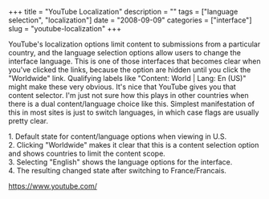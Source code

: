 +++
title = "YouTube Localization"
description = ""
tags = ["language selection", "localization"]
date = "2008-09-09"
categories = ["interface"]
slug = "youtube-localization"
+++


<p>YouTube's localization options limit content to submissions from a particular country, and the language selection options allow users to change the interface language. This is one of those interfaces that becomes clear when you've clicked the links, because the option are hidden until you click the "Worldwide" link. Qualifying labels like "Content: World | Lang: En (US)" might make these very obvious.  It's nice that YouTube gives you that content selector. I'm just not sure how this plays in other countries when there is a dual content/language choice like this. Simplest manifestation of this in most sites is just to switch languages, in which case flags are usually pretty clear.</p>
<div id="screens-full" class="clear"><div class="caption">1. Default state for content/language options when viewing in U.S.</div><div class="fullimg clear"><a href="//konigi.com/media/interface/youtube-localization-1.png" class="group" rel="group" title="1. Default state for content/language options when viewing in U.S."><img src="//konigi.com/media/interface/youtube-localization-1.png" alt="" class="img-responsive"></a></div></div><div id="screens-full" class="clear"><div class="caption">2. Clicking &quot;Worldwide&quot; makes it clear that this is a content selection option and shows countries to limit the content scope.</div><div class="fullimg clear"><a href="//konigi.com/media/interface/youtube-localization-2.png" class="group" rel="group" title="2. Clicking &quot;Worldwide&quot; makes it clear that this is a content selection option and shows c..."><img src="//konigi.com/media/interface/youtube-localization-2.png" alt="" class="img-responsive"></a></div></div><div id="screens-full" class="clear"><div class="caption">3. Selecting &quot;English&quot; shows the language options for the interface.</div><div class="fullimg clear"><a href="//konigi.com/media/interface/youtube-localization-3.png" class="group" rel="group" title="3. Selecting &quot;English&quot; shows the language options for the interface."><img src="//konigi.com/media/interface/youtube-localization-3.png" alt="" class="img-responsive"></a></div></div><div id="screens-full" class="clear"><div class="caption">4. The resulting changed state after switching to France/Francais.</div><div class="fullimg clear"><a href="//konigi.com/media/interface/youtube-localization-4.png" class="group" rel="group" title="4. The resulting changed state after switching to France/Francais."><img src="//konigi.com/media/interface/youtube-localization-4.png" alt="" class="img-responsive"></a></div></div>        
<p><a href="https://www.youtube.com/">https://www.youtube.com/</a></p>

